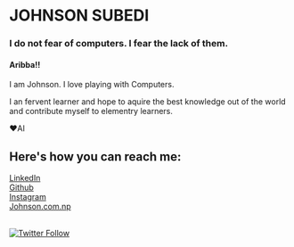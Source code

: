 
# JOHNSON SUBEDI
### I do not fear of computers. I fear the lack of them.

#### Aribba!!
I am Johnson. I love playing with Computers. 


I an fervent learner and hope to  aquire the best knowledge out of the world and contribute myself to elementry learners.

❤AI

## Here's how you can reach me:
[LinkedIn](https://www.linkedin.com/in/johnson-subedi-154a861aa/) <br>
[Github](https://github.com/I-Johnson) <br>
[Instagram](https://www.instagram.com/subedi_johnson/)<br>
[Johnson.com.np](https://www.johnson.com.np)
<br></br>
<p> 
  <a href = "https://twitter.com/JohnsonSubedi">
    <img alt="Twitter Follow" src="https://img.shields.io/twitter/follow/JohnsonSubedi?style=for-the-badge">
  </a>
</p>
